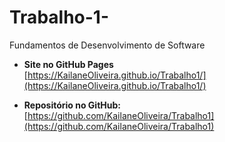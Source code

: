 # Trabalho-1-
Fundamentos de Desenvolvimento de Software

- **Site no GitHub Pages**  
  [https://KailaneOliveira.github.io/Trabalho1/](https://KailaneOliveira.github.io/Trabalho1/)

- **Repositório no GitHub:**  
  [https://github.com/KailaneOliveira/Trabalho1](https://github.com/KailaneOliveira/Trabalho1)
